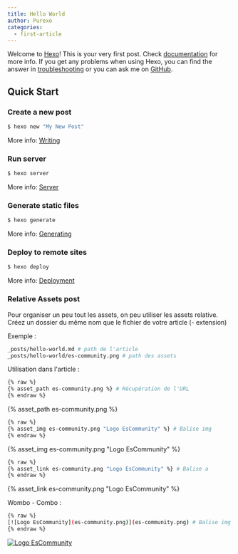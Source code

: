 ```yaml
---
title: Hello World
author: Purexo
categories:
  - first-article
---
```

Welcome to [Hexo](https://hexo.io/)! This is your very first post. Check [documentation](https://hexo.io/docs/) for more info. If you get any problems when using Hexo, you can find the answer in [troubleshooting](https://hexo.io/docs/troubleshooting.html) or you can ask me on [GitHub](https://github.com/hexojs/hexo/issues).

## Quick Start

### Create a new post

``` bash
$ hexo new "My New Post"
```

More info: [Writing](https://hexo.io/docs/writing.html)

### Run server

``` bash
$ hexo server
```

More info: [Server](https://hexo.io/docs/server.html)

### Generate static files

``` bash
$ hexo generate
```

More info: [Generating](https://hexo.io/docs/generating.html)

### Deploy to remote sites

``` bash
$ hexo deploy
```

More info: [Deployment](https://hexo.io/docs/deployment.html)

### Relative Assets post

Pour organiser un peu tout les assets, on peu utiliser les assets relative.    
Créez un dossier du même nom que le fichier de votre article (- extension)

Exemple :

```bash
_posts/hello-world.md # path de l'article
_posts/hello-world/es-community.png # path des assets
```

Utilisation dans l'article :
```bash
{% raw %}
{% asset_path es-community.png %} # Récupération de l'URL
{% endraw %}
```
{% asset_path es-community.png %}

```bash
{% raw %}
{% asset_img es-community.png "Logo EsCommunity" %} # Balise img
{% endraw %}
```
{% asset_img es-community.png "Logo EsCommunity" %}

```bash
{% raw %}
{% asset_link es-community.png "Logo EsCommunity" %} # Balise a
{% endraw %}
```
{% asset_link es-community.png "Logo EsCommunity" %}

Wombo - Combo :
```bash
{% raw %}
[![Logo EsCommunity](es-community.png)](es-community.png) # Balise img dans balise a
{% endraw %}
```
[![Logo EsCommunity](es-community.png)](es-community.png)